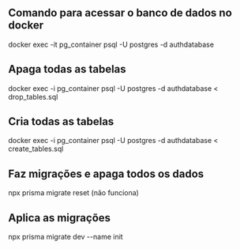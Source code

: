## Comando para acessar o banco de dados no docker
docker exec -it pg_container psql -U postgres -d authdatabase

## Apaga todas as tabelas
docker exec -i pg_container psql -U postgres -d authdatabase < drop_tables.sql

## Cria todas as tabelas
docker exec -i pg_container psql -U postgres -d authdatabase < create_tables.sql

## Faz migrações e apaga todos os dados
npx prisma migrate reset (não funciona)

## Aplica as migrações
npx prisma migrate dev --name init

